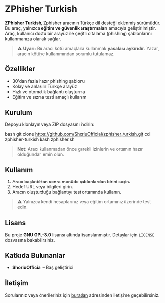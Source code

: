 
# ZPhisher Turkish

**ZPhisher Turkish**, Zphisher aracının Türkçe dil desteği eklenmiş sürümüdür. Bu araç, yalnızca **eğitim ve güvenlik araştırmaları** amacıyla geliştirilmiştir. Araç, kullanıcı dostu bir arayüz ile çeşitli oltalama (phishing) şablonlarını kullanmanıza olanak sağlar.

> ⚠️ **Uyarı:** Bu aracı kötü amaçlarla kullanmak **yasalara aykırıdır**. Yazar, aracın kötüye kullanımından sorumlu tutulamaz.

## Özellikler

- 30'dan fazla hazır phishing şablonu  
- Kolay ve anlaşılır Türkçe arayüz  
- Hızlı ve otomatik bağlantı oluşturma  
- Eğitim ve sızma testi amaçlı kullanım  

## Kurulum

Depoyu klonlayın veya ZIP dosyasını indirin:

bash
git clone https://github.com/ShoriuOfficial/zphisher_turkish.git
cd zphisher-turkish
bash zphisher.sh

> **Not:** Aracı kullanmadan önce gerekli izinlerin ve ortamın hazır olduğundan emin olun.

## Kullanım

1. Aracı başlattıktan sonra menüde şablonlardan birini seçin.
2. Hedef URL veya bilgileri girin.
3. Aracın oluşturduğu bağlantıyı test ortamında kullanın.

> ⚠️ Yalnızca kendi hesaplarınız veya eğitim ortamınız üzerinde test edin.

## Lisans

Bu proje **GNU GPL-3.0** lisansı altında lisanslanmıştır. Detaylar için `LICENSE` dosyasına bakabilirsiniz.

## Katkıda Bulunanlar

* **ShoriuOfficial** – Baş geliştirici

## İletişim

Sorularınız veya önerileriniz için [buradan](https://dc.gg/shoriuxqherox) adresinden iletişime geçebilirsiniz.



